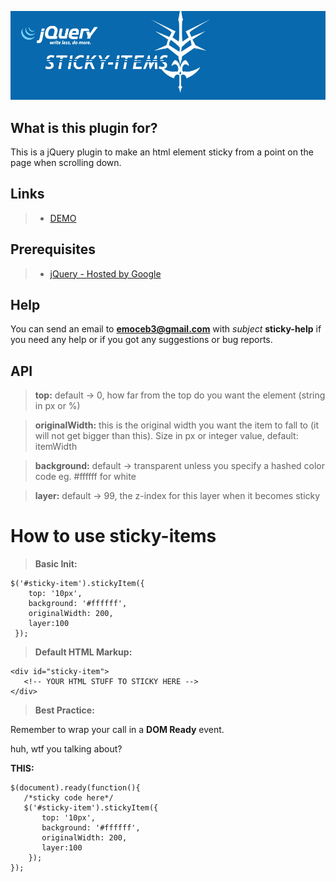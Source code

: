 ![Home Image](https://raw.githubusercontent.com/Ragers/sticky-items/master/res/img/sticky-items.jpg)

## What is this plugin for?
This is a jQuery plugin to make an html element sticky from a point on the page when scrolling down.


## Links
> * [ DEMO ](https://ragers.github.io/sticky-items/)

## Prerequisites
> * [jQuery - Hosted by Google](https://developers.google.com/speed/libraries/)

## Help
 
 You can send an email to **emoceb3@gmail.com** with _subject_ **sticky-help** if you need any help or if you got any suggestions or bug reports.
 
## API
 >**top:** default -> 0, how far from the top do you want the element (string in px or %)

 >**originalWidth:** this is the original width you want the item to fall to (it will not get bigger than this). Size in px or integer value, default: itemWidth
 
 >**background:** default -> transparent unless you specify a hashed color code eg. #ffffff for white
 
 >**layer:** default -> 99, the z-index for this layer when it becomes sticky
 
# How to use sticky-items
>**Basic Init:**

```
$('#sticky-item').stickyItem({
    top: '10px',
    background: '#ffffff', 
    originalWidth: 200,
    layer:100
 });
 ```
 
 >**Default HTML Markup:**
 
 ```
 <div id="sticky-item">
    <!-- YOUR HTML STUFF TO STICKY HERE -->
 </div>
 ```
 
 >**Best Practice:**
 
 Remember to wrap your call in a **DOM Ready** event.
 
 huh, wtf you talking about?
 
 **THIS:**
 
 ```
 $(document).ready(function(){
    /*sticky code here*/
    $('#sticky-item').stickyItem({
        top: '10px',
        background: '#ffffff', 
        originalWidth: 200,
        layer:100
     });
});
```
